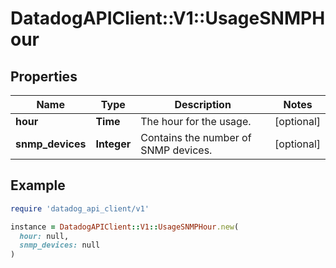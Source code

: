 # DatadogAPIClient::V1::UsageSNMPHour

## Properties

| Name             | Type        | Description                          | Notes      |
| ---------------- | ----------- | ------------------------------------ | ---------- |
| **hour**         | **Time**    | The hour for the usage.              | [optional] |
| **snmp_devices** | **Integer** | Contains the number of SNMP devices. | [optional] |

## Example

```ruby
require 'datadog_api_client/v1'

instance = DatadogAPIClient::V1::UsageSNMPHour.new(
  hour: null,
  snmp_devices: null
)
```
